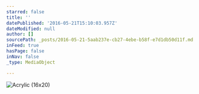 ```yaml
---
starred: false
title: ''
datePublished: '2016-05-21T15:10:03.957Z'
dateModified: null
author: []
sourcePath: _posts/2016-05-21-5aab237e-cb27-4ebe-b58f-e7d1db50d11f.md
inFeed: true
hasPage: false
inNav: false
_type: MediaObject

---
```

![Acrylic (16x20)](https://the-grid-user-content.s3-us-west-2.amazonaws.com/5633c5de-e5e3-4cbe-9702-7fb33149f956.jpg)